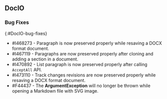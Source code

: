 ## DocIO

### Bug Fixes
{:#DocIO-bug-fixes}

* \#I468273 - Paragraph is now preserved properly while resaving a DOCX format document.
* \#I467119 - Paragraphs are now preserved properly after cloning and adding a section in a document.
* \#I470892 - List paragraph is now preserved properly after calling `AcceptAll` API.
* \#I473110 - Track changes revisions are now preserved properly while resaving a DOCX format document.
* \#F44437 - The **ArgumentException** will no longer be thrown while opening a Markdown file with SVG image.